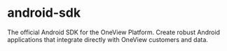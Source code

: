 # android-sdk
The official Android SDK for the OneView Platform. Create robust Android applications that integrate directly with OneView customers and data.
